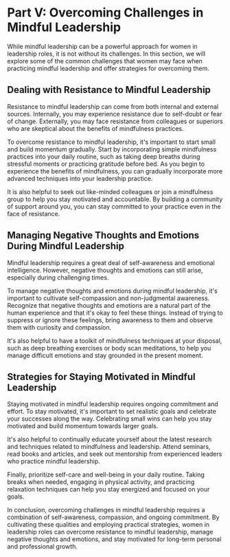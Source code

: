Part V: Overcoming Challenges in Mindful Leadership
===================================================

While mindful leadership can be a powerful approach for women in leadership roles, it is not without its challenges. In this section, we will explore some of the common challenges that women may face when practicing mindful leadership and offer strategies for overcoming them.

Dealing with Resistance to Mindful Leadership
---------------------------------------------

Resistance to mindful leadership can come from both internal and external sources. Internally, you may experience resistance due to self-doubt or fear of change. Externally, you may face resistance from colleagues or superiors who are skeptical about the benefits of mindfulness practices.

To overcome resistance to mindful leadership, it's important to start small and build momentum gradually. Start by incorporating simple mindfulness practices into your daily routine, such as taking deep breaths during stressful moments or practicing gratitude before bed. As you begin to experience the benefits of mindfulness, you can gradually incorporate more advanced techniques into your leadership practice.

It is also helpful to seek out like-minded colleagues or join a mindfulness group to help you stay motivated and accountable. By building a community of support around you, you can stay committed to your practice even in the face of resistance.

Managing Negative Thoughts and Emotions During Mindful Leadership
-----------------------------------------------------------------

Mindful leadership requires a great deal of self-awareness and emotional intelligence. However, negative thoughts and emotions can still arise, especially during challenging times.

To manage negative thoughts and emotions during mindful leadership, it's important to cultivate self-compassion and non-judgmental awareness. Recognize that negative thoughts and emotions are a natural part of the human experience and that it's okay to feel these things. Instead of trying to suppress or ignore these feelings, bring awareness to them and observe them with curiosity and compassion.

It's also helpful to have a toolkit of mindfulness techniques at your disposal, such as deep breathing exercises or body scan meditations, to help you manage difficult emotions and stay grounded in the present moment.

Strategies for Staying Motivated in Mindful Leadership
------------------------------------------------------

Staying motivated in mindful leadership requires ongoing commitment and effort. To stay motivated, it's important to set realistic goals and celebrate your successes along the way. Celebrating small wins can help you stay motivated and build momentum towards larger goals.

It's also helpful to continually educate yourself about the latest research and techniques related to mindfulness and leadership. Attend seminars, read books and articles, and seek out mentorship from experienced leaders who practice mindful leadership.

Finally, prioritize self-care and well-being in your daily routine. Taking breaks when needed, engaging in physical activity, and practicing relaxation techniques can help you stay energized and focused on your goals.

In conclusion, overcoming challenges in mindful leadership requires a combination of self-awareness, compassion, and ongoing commitment. By cultivating these qualities and employing practical strategies, women in leadership roles can overcome resistance to mindful leadership, manage negative thoughts and emotions, and stay motivated for long-term personal and professional growth.
